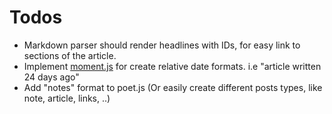 # Todos

* Markdown parser should render headlines with IDs, for easy link to sections of the article.
* Implement [moment.js](http://momentjs.com/) for create relative date formats. i.e "article written 24 days ago"
* Add "notes" format to poet.js (Or easily create different posts types, like note, article, links, ..)
